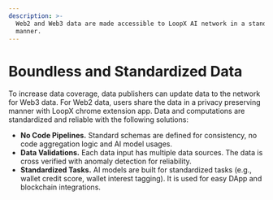 ```yaml
---
description: >-
  Web2 and Web3 data are made accessible to LoopX AI network in a standardized
  manner.
---
```


# Boundless and Standardized Data

To increase data coverage, data publishers can update data to the network for Web3 data. For Web2 data, users share the data in a privacy preserving manner with LoopX chrome extension app. Data and computations are standardized and reliable with the following solutions:

* **No Code Pipelines.** Standard schemas are defined for consistency, no code aggregation logic and AI model usages.
* **Data Validations.** Each data input has multiple data sources. The data is cross verified with anomaly detection for reliability.
* **Standardized Tasks.** AI models are built for standardized tasks (e.g., wallet credit score, wallet interest tagging). It is used for easy DApp and blockchain  integrations.
